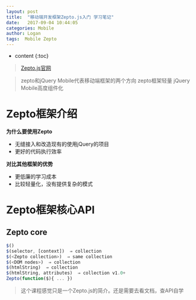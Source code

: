 ```yaml
---
layout: post
title:  "移动端开发框架Zepto.js入门 学习笔记"
date:   2017-09-04 10:44:05
categories: Mobile
author: Logan
tags:  Mobile Zepto
---
```


* content
{:toc}

>[Zepto.js官网](http://zeptojs.com "Zepto.js官网")

>zepto和jQuery Mobile代表移动端框架的两个方向
>zepto框架轻量
>jQuery Mobile高度组件化

# Zepto框架介绍

**为什么要使用Zepto**

- 无缝接入和改造现有的使用jQuery的项目
- 更好的代码执行效率

**对比其他框架的优势**

- 更低廉的学习成本
- 比较轻量化，没有提供复杂的模式




# Zepto框架核心API

## Zepto core

```js
$()
$(selector, [context])  ⇒ collection
$(<Zepto collection>)  ⇒ same collection
$(<DOM nodes>)  ⇒ collection
$(htmlString)  ⇒ collection
$(htmlString, attributes)  ⇒ collection v1.0+
Zepto(function($){ ... }) 
```

>这个课程感觉只是一个Zepto.js的简介。还是需要去看文档，查API自学

